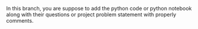 In this branch, you are suppose to add the python code or python notebook along with their questions or project problem statement with properly comments.
